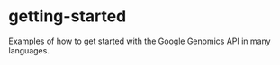 getting-started
===============

Examples of how to get started with the Google Genomics API in many languages.

